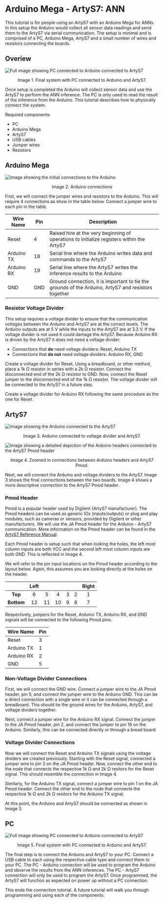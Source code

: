 # Arduino Mega - ArtyS7: ANN

This tutorial is for people using an ArtyS7 with an Arduino Mega for ANNs. In this setup the Arduino would collect all sensor data readings and send them to the ArtyS7 via serial communication. The setup is minimal and is comprised of a PC, Arduino Mega, ArtyS7 and a small number of wires and resistors connecting the boards. 

## Overiew

![Full image showing PC connected to Arduino connected to ArtyS7](https://icii.io/wp-content/uploads/2022/01/ANNArtyS7.svg)
<p align="center">Image 1. Final system with PC connected to Arduino and ArtyS7.</p>

Once setup is completed the Arduino will collect sensor data and use the ArtyS7 to perform the ANN inference. The PC is only used to read the result of the inference from the Arduino. This tutorial describes how to physically connect the system. 

Required components: 
- PC
- Arduino Mega
- ArtyS7
- USB cables
- Jumper wires
- Resistors




## Arduino Mega
![Image showing the initial connections to the Arduino](https://icii.io/wp-content/uploads/2022/01/Arduino-Mega-Connections.svg)
<p align="center">Image 2. Arduino connections</p>

Frist, we will connect the jumper wires and resistors to the Arduino. This will require 4 connections as show in the table below. Connect a jumper wire to each pin in the table. 

| Wire Name  | Pin   | Description | 
| -----      | ----- | ----- |
| Reset      | 4     | Raised hire at the very beginning of operations to initialize registers within the ArtyS7 |
| Arduino TX | 18    | Serial line where the Arduino writes data and commands to the ArtyS7 |
| Arduino RX | 19    | Serial line where the ArtyS7 writes the inference results to the Arduino |
| GND        | GND   | Ground connection, it is important to tie the grounds of the Arduino, ArtyS7 and resistors together |

### Resistor Voltage Divider
This setup requires a voltage divider to ensure that the communication voltages between the Arduino and ArtyS7 are at the correct levels. The Arduino outputs are at 5 V while the inputs to the ArtyS7 are at 3.3 V. If the voltage divider is not used it could damage the ArtyS7. Because Arduino RX is driven by the ArtyS7 it does not need a voltage divider. 
- Connections that **do** need voltage dividers: Reset, Arduino TX
- Connections that **do not** need voltage dividers: Arduino RX, GND

Create a voltage divider for Reset. Using a breadboard, or other method, place a 1k &#x2126; resistor in series with a 2k &#x2126; resistor. Connect the disconnected end of the 2k &#x2126; resistor to GND. Now, connect the Reset jumper to the disconnected end of the 1k &#x2126; resistor. The voltage divider will be connected to the ArtyS7 in a future step. 

Create a voltage divider for Arduino RX following the same procedure as the one for Reset. 
 


## ArtyS7
![Image showing the Arduino connected to the ArtyS7](https://icii.io/wp-content/uploads/2022/01/Arduino-Connected-To-ArtyS7.svg)
<p align="center">Image 3. Arduino connected to voltage divider and ArtyS7.</p>


![Image showing a detailed depiction of the Arduino headers connected to the ArtyS7 Pmod header](https://icii.io/wp-content/uploads/2022/01/PMOD-To-Arduino.svg)
<p align="center">Image 4. Zoomed in connections between Arduino headers and ArtyS7 Pmod.</p>

Next, we will connect the Arduino and voltage dividers to the ArtyS7. Image 3 shows the final connections between the two boards. Image 4 shows a more descriptive connection to the ArtyS7 Pmod header. 

### Pmod Header
Pmod is a popular header used by Digilent (ArtyS7 manufacturer). The Pmod headers can be used as generic IOs (inputs/outputs) or plug and play modules, such as cameras or sensors, provided by Digilent or other manufacturers. We will use the JA Pmod header for the Arduino - ArtyS7 communication. More information on the Pmod header can be found in the [ArtyS7 Reference Manual](https://digilent.com/reference/programmable-logic/arty-s7/reference-manual).

Each Pmod header is setup such that when looking the holes, the left most column inputs are both VCC and the second left most column inputs are both GND. This is reflected in Image 4. 

We will refer to the pin input locations on the Pmod header according to the layout below. Again, this assumes you are looking directly at the holes on the header.


| | Left  |  |  |  |  | Right |
| :-----: | :-----: | :-----: | :-----: | :-----: | :-----: | :-----: |
| **Top**    | 6  | 5  | 4  | 3 | 2 | 1 |
| **Bottom** | 12 | 11 | 10 | 9 | 8 | 7 |

Respectively, jumpers for the Reset, Arduino TX, Arduino RX, and GND signals will be connected to the following Pmod pins.


| Wire Name  | Pin   |  
| -----      | ----- | 
| Reset      |  3    | 
| Arduino TX |  1    | 
| Arduino RX |  2    | 
| GND        |  5    | 



### Non-Voltage Divider Connections
First, we will connect the GND wire. Connect a jumper wire to the JA Pmod header, pin 5, and connect the jumper wire to the Arduino GND. This can be a direct connection with a single wire or it can be connected through a breadboard. This should tie the ground wires for the Arduino, ArtyS7, and voltage dividers together. 

Next, connect a jumper wire for the Arduino RX signal. Connect the jumper to the JA Pmod header, pin 2, and connect the jumper to pin 19 on the Arduino. Similarly, this can be connected directly or through a bread board.  

### Voltage Divider Connections
Now we will connect the Reset and Arduino TX signals using the voltage dividers we created previously. Starting with the Reset signal, connected a jumper wire to pin 3 on the JA Pmod header. Now, connect the other end to the node that connects the respective 1k &#x2126; and 2k &#x2126; resitors for the Reset signal. This should resemble the connection in Image 4. 

Similarly, for the Arduino TX signal, connect a jumper wire to pin 1 on the JA Pmod header. Connect the other end to the node that connects the respective 1k &#x2126; and 2k &#x2126; resitors for the Arduino TX signal. 

At this point, the Arduino and ArtyS7 should be connected as shown in Image 3. 

## PC

![Full image showing PC connected to Arduino connected to ArtyS7](https://icii.io/wp-content/uploads/2022/01/ANNArtyS7.svg)
<p align="center">Image 5. Final system with PC connected to Arduino and ArtyS7.</p>


The final step is to connect the Arduino and ArtyS7 to your PC. Connect a USB cable to each using the respective cable type and connect them to your PC. The PC - Arduino connection will be used to program the Arduino and observe the results from the ANN inferences. The PC - ArtyS7 connection will only be used to program the ArtyS7. Once programmed, the ArtyS7 will function as expected on power up without a PC connection.

This ends the connection tutorial. A future tutorial will walk you through programming and using each of the components. 
